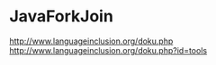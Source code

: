 # JavaForkJoin
http://www.languageinclusion.org/doku.php
http://www.languageinclusion.org/doku.php?id=tools
